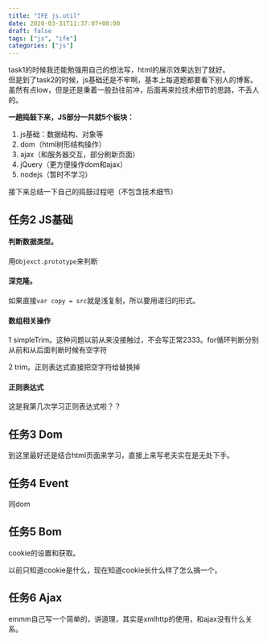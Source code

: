 ```yaml
---
title: "IFE js.util"
date: 2020-03-31T11:37:07+08:00
draft: false
tags: ["js", "ife"]
categories: ["js"]
---
```




task1的时候我还能勉强用自己的想法写，html的展示效果达到了就好。  
但是到了task2的时候，js基础还是不牢啊，基本上每道题都要看下别人的博客。虽然有点low，但是还是秉着一股劲往前冲，后面再来捡技术细节的思路，不丢人的。  

**一趟捣鼓下来，JS部分一共就5个板块：**

1. js基础：数据结构、对象等
2. dom（html树形结构操作）
3. ajax（和服务器交互，部分刷新页面）
4. jQuery（更方便操作dom和ajax）
5. nodejs（暂时不学习）

接下来总结一下自己的捣鼓过程吧（不包含技术细节）  

## 任务2 JS基础

#### 判断数据类型。  

用`Objexct.prototype`来判断  

#### 深克隆。  

如果直接`var copy = src`就是浅复制，所以要用递归的形式。  

#### 数组相关操作  

1 simpleTrim。这种问题以前从来没接触过，不会写正常2333。for循环判断分别从前和从后面判断时候有空字符  

2 trim。正则表达式直接把空字符给替换掉  

#### 正则表达式  

这是我第几次学习正则表达式啦？？  

## 任务3 Dom  

到这里最好还是结合html页面来学习，直接上来写老夫实在是无处下手。

## 任务4 Event  

同dom

## 任务5 Bom  

cookie的设置和获取。  

以前只知道cookie是什么，现在知道cookie长什么样了怎么搞一个。  

## 任务6 Ajax  

emmm自己写一个简单的，讲道理，其实是xmlhttp的使用，和ajax没有什么关系。